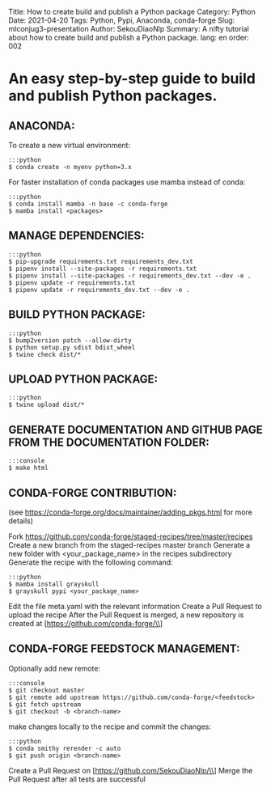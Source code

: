 Title: How to create build and publish a Python package
Category: Python
Date: 2021-04-20
Tags: Python, Pypi, Anaconda, conda-forge
Slug: mlconjug3-presentation
Author: SekouDiaoNlp
Summary: A nifty tutorial about how to create build and publish a Python package.
lang: en
order: 002

# An easy step-by-step guide to build and publish Python packages.

## ANACONDA:

To create a new virtual environment:

    :::python
    $ conda create -n myenv python=3.x

For faster installation of conda packages use mamba instead of conda:

    :::python
    $ conda install mamba -n base -c conda-forge
    $ mamba install <packages>

## MANAGE DEPENDENCIES:

    :::python
    $ pip-upgrade requirements.txt requirements_dev.txt
    $ pipenv install --site-packages -r requirements.txt
    $ pipenv install --site-packages -r requirements_dev.txt --dev -e .
    $ pipenv update -r requirements.txt
    $ pipenv update -r requirements_dev.txt --dev -e .

## BUILD PYTHON PACKAGE:

    :::python
    $ bump2version patch --allow-dirty
    $ python setup.py sdist bdist_wheel
    $ twine check dist/*

## UPLOAD PYTHON PACKAGE:

    :::python
    $ twine upload dist/*

## GENERATE DOCUMENTATION AND GITHUB PAGE FROM THE DOCUMENTATION FOLDER:

    :::console
    $ make html

## CONDA-FORGE CONTRIBUTION:

(see <https://conda-forge.org/docs/maintainer/adding_pkgs.html> for more
details)

Fork <https://github.com/conda-forge/staged-recipes/tree/master/recipes>
Create a new branch from the staged-recipes master branch Generate a new
folder with &lt;your\_package\_name&gt; in the recipes subdirectory
Generate the recipe with the following command:

    :::python
    $ mamba install grayskull
    $ grayskull pypi <your_package_name>

Edit the file meta.yaml with the relevant information Create a Pull
Request to upload the recipe After the Pull Request is merged, a new
repository is created at [https://github.com/conda-forge/\\]

## CONDA-FORGE FEEDSTOCK MANAGEMENT:

Optionally add new remote:

    :::console
    $ git checkout master
    $ git remote add upstream https://github.com/conda-forge/<feedstock>
    $ git fetch upstream
    $ git checkout -b <branch-name>

make changes locally to the recipe and commit the changes:

    :::python
    $ conda smithy rerender -c auto
    $ git push origin <branch-name>

Create a Pull Request on [https://github.com/SekouDiaoNlp/\\] Merge the
Pull Request after all tests are successful

  [https://github.com/conda-forge/\\]: https://github.com/conda-forge/\
  [https://github.com/SekouDiaoNlp/\\]: https://github.com/SekouDiaoNlp/\